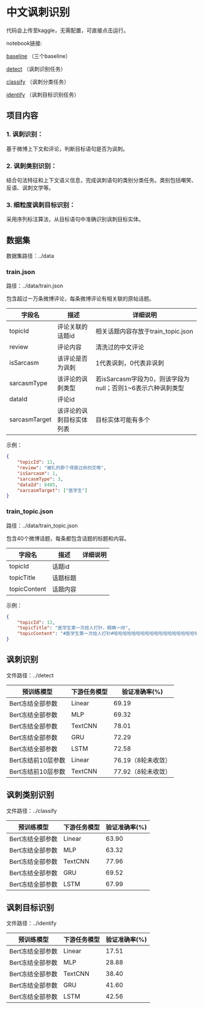 # 中文讽刺识别

代码会上传至kaggle，无需配置，可直接点击运行。

notebook链接:

[baseline](https://www.kaggle.com/code/jiachuyan/sarcasmdetection-chinese)
（三个baseline）

[detect](https://www.kaggle.com/code/jiachuyan/sarcasm-detect)
（讽刺识别任务）

[classify](https://www.kaggle.com/code/jiachuyan/sarcasm-classify)
（讽刺分类任务）

[identify](https://www.kaggle.com/code/jiachuyan/sarcasm-identify)
（讽刺目标识别任务）

## 项目内容

### 1. 讽刺识别：
基于微博上下文和评论，判断目标语句是否为讽刺。
### 2. 讽刺类别识别：
结合句法特征和上下文语义信息，完成讽刺语句的类别分类任务。类别包括嘲笑、反语、讽刺文学等。
### 3. 细粒度讽刺目标识别：
采用序列标注算法，从目标语句中准确识别讽刺目标实体。

## 数据集
数据集路径：../data

### train.json
路径：../data/train.json

包含超过一万条微博评论，每条微博评论有相关联的原帖话题。

| 字段名           | 描述           | 详细说明                                   |
|---------------|--------------|----------------------------------------|
| topicId       | 评论关联的话题id    | 相关话题内容存放于train_topic.json              |
| review        | 评论内容         | 清洗过的中文评论                               |
| isSarcasm     | 该评论是否为讽刺     | 1代表讽刺，0代表非讽刺                           |
| sarcasmType   | 该评论的讽刺类型     | 若isSarcasm字段为0，则该字段为null；否则1~6表示六种讽刺类型 |
| dataId        | 评论id         |                                        |
| sarcasmTarget | 该评论的讽刺目标实体列表 | 目标实体可能有多个                              |

示例：
```json
{   
    "topicId": 13, 
    "review": "被扎的那个得是过命的交情", 
    "isSarcasm": 1, 
    "sarcasmType": 3, 
    "dataId": 8485, 
    "sarcasmTarget": ["医学生"]
}
```

### train_topic.json
路径：../data/train_topic.json

包含40个微博话题，每条都包含话题的标题和内容。

| 字段名          | 描述   | 详细说明 |
|--------------|------|------|
| topicId      | 话题id |      |
| topicTitle   | 话题标题 |      |
| topicContent | 话题内容 |      |

示例：
```json
{
    "topicId": 13, 
    "topicTitle": "医学生第一次给人打针，眼睛一闭", 
    "topicContent": "#医学生第一次给人打针#哈哈哈哈哈哈哈哈哈哈哈哈哈哈哈哈哈哈哈哈“眼睛一闭”可还行。"
}
```


## 讽刺识别
文件路径：../detect

| 预训练模型        | 下游任务模型  | 验证准确率(%)     |
|--------------|---------|--------------|
| Bert冻结全部参数   | Linear  | 69.19        |
| Bert冻结全部参数   | MLP     | 69.32        |
| Bert冻结全部参数   | TextCNN | 78.01        |
| Bert冻结全部参数   | GRU     | 72.29        |
| Bert冻结全部参数   | LSTM    | 72.58        |
| Bert冻结前10层参数 | Linear  | 76.19（8轮未收敛） |
| Bert冻结前10层参数 | TextCNN | 77.92（8轮未收敛） |

## 讽刺类别识别
文件路径：../classify

| 预训练模型      | 下游任务模型  | 验证准确率(%) |
|------------|---------|----------|
| Bert冻结全部参数 | Linear  | 63.90    |
| Bert冻结全部参数 | MLP     | 63.32    |
| Bert冻结全部参数 | TextCNN | 77.96    |
| Bert冻结全部参数 | GRU     | 69.52    |
| Bert冻结全部参数 | LSTM    | 67.99    |

## 讽刺目标识别
文件路径：../identify

| 预训练模型      | 下游任务模型  | 验证准确率(%) |
|------------|---------|----------|
| Bert冻结全部参数 | Linear  | 17.51    |
| Bert冻结全部参数 | MLP     | 28.88    |
| Bert冻结全部参数 | TextCNN | 38.40    |
| Bert冻结全部参数 | GRU     | 41.60    |
| Bert冻结全部参数 | LSTM    | 42.56    |
